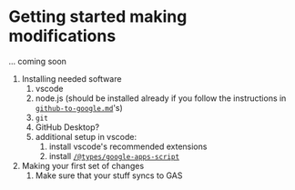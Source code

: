 # Getting started making modifications

... coming soon

1. Installing needed software
   1. vscode
   2. node.js (should be installed already if you follow the instructions in [``github-to-google.md``](github-to-google.md)'s)
   3. ``git``
   4. GitHub Desktop?
   5. additional setup in vscode:
      1. install vscode's recommended extensions
      2. install [``/@types/google-apps-script``](https://www.npmjs.com/package/@types/google-apps-script)
2. Making your first set of changes
   1. Make sure that your stuff syncs to GAS
